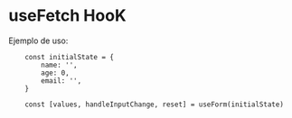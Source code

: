 # useFetch HooK 

Ejemplo de uso:
```
    const initialState = {
        name: '',
        age: 0,
        email: '',
    }
    
    const [values, handleInputChange, reset] = useForm(initialState)

```